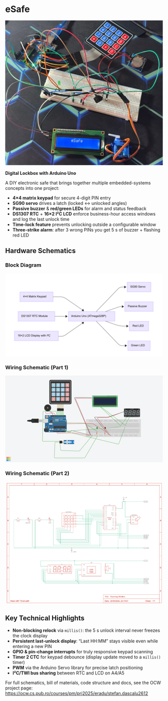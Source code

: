 # eSafe  
![eSafe](images/esafe1.jpeg)


**Digital Lockbox with Arduino Uno**

A DIY electronic safe that brings together multiple embedded-systems concepts into one project:

- **4×4 matrix keypad** for secure 4-digit PIN entry  
- **SG90 servo** drives a latch (locked ↔ unlocked angles)  
- **Passive buzzer** & **red/green LEDs** for alarm and status feedback  
- **DS1307 RTC** + **16×2 I²C LCD** enforce business-hour access windows and log the last unlock time  
- **Time-lock feature** prevents unlocking outside a configurable window  
- **Three-strike alarm**: after 3 wrong PINs you get 5 s of buzzer + flashing red LED  

## Hardware Schematics

### Block Diagram
![Block Diagram](hardware/schema77.png)

### Wiring Schematic (Part 1)
![Wiring Schematic 1](hardware/schema33.png)

### Wiring Schematic (Part 2)
![Wiring Schematic 2](hardware/schema44.png)

## Key Technical Highlights  
- **Non-blocking relock** via `millis()`: the 5 s unlock interval never freezes the clock display  
- **Persistent last-unlock display**: “Last HH:MM” stays visible even while entering a new PIN  
- **GPIO & pin-change interrupts** for truly responsive keypad scanning  
- **Timer 2 CTC** for keypad debounce (display update moved to a `millis()` timer)  
- **PWM** via the Arduino Servo library for precise latch positioning  
- **I²C/TWI bus sharing** between RTC and LCD on A4/A5  

For full schematics, bill of materials, code structure and docs, see the OCW project page:  
<https://ocw.cs.pub.ro/courses/pm/prj2025/eradu/stefan.dascalu2612>
